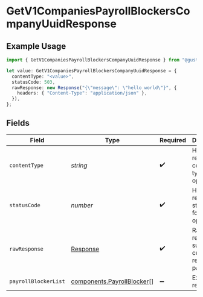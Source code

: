 # GetV1CompaniesPayrollBlockersCompanyUuidResponse

## Example Usage

```typescript
import { GetV1CompaniesPayrollBlockersCompanyUuidResponse } from "@gusto/embedded-api/models/operations/getv1companiespayrollblockerscompanyuuid.js";

let value: GetV1CompaniesPayrollBlockersCompanyUuidResponse = {
  contentType: "<value>",
  statusCode: 503,
  rawResponse: new Response("{\"message\": \"hello world\"}", {
    headers: { "Content-Type": "application/json" },
  }),
};
```

## Fields

| Field                                                                    | Type                                                                     | Required                                                                 | Description                                                              |
| ------------------------------------------------------------------------ | ------------------------------------------------------------------------ | ------------------------------------------------------------------------ | ------------------------------------------------------------------------ |
| `contentType`                                                            | *string*                                                                 | :heavy_check_mark:                                                       | HTTP response content type for this operation                            |
| `statusCode`                                                             | *number*                                                                 | :heavy_check_mark:                                                       | HTTP response status code for this operation                             |
| `rawResponse`                                                            | [Response](https://developer.mozilla.org/en-US/docs/Web/API/Response)    | :heavy_check_mark:                                                       | Raw HTTP response; suitable for custom response parsing                  |
| `payrollBlockerList`                                                     | [components.PayrollBlocker](../../models/components/payrollblocker.md)[] | :heavy_minus_sign:                                                       | Example response                                                         |